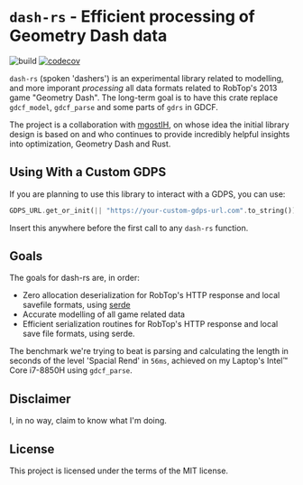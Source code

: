# `dash-rs` - Efficient processing of Geometry Dash data

![build](https://github.com/stadust/dash-rs/actions/workflows/rust-build.yml/badge.svg)
[![codecov](https://codecov.io/gh/stadust/dash-rs/branch/master/graph/badge.svg?token=2EA56CDN6T)](https://codecov.io/gh/stadust/dash-rs)

`dash-rs` (spoken 'dashers') is an experimental library related to modelling, and more imporant _processing_ all data formats related to RobTop's 2013 game "Geometry Dash". The long-term goal is to have this crate replace `gdcf_model`, `gdcf_parse` and some parts of `gdrs` in GDCF.

The project is a collaboration with [mgostIH](https://github.com/mgostIH), on whose idea the initial library design is based on and who continues to provide incredibly helpful insights into optimization, Geometry Dash and Rust.

## Using With a Custom GDPS
If you are planning to use this library to interact with a GDPS, you can use:

```rust
GDPS_URL.get_or_init(|| "https://your-custom-gdps-url.com".to_string());
```

Insert this anywhere before the first call to any `dash-rs` function.

## Goals

The goals for dash-rs are, in order:

+ Zero allocation deserialization for RobTop's HTTP response and local savefile formats, using [serde](https://serde.rs)
+ Accurate modelling of all game related data
+ Efficient serialization routines for RobTop's HTTP response and local save file formats, using serde. 

The benchmark we're trying to beat is parsing and calculating the length in seconds of the level 'Spacial Rend' in `56ms`, achieved on my Laptop's Intel:tm: Core i7-8850H using `gdcf_parse`.

## Disclaimer

I, in no way, claim to know what I'm doing.

## License

This project is licensed under the terms of the MIT license.
